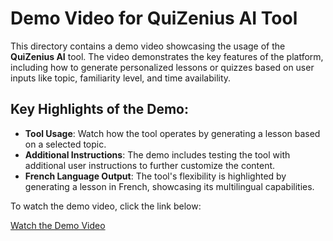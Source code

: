 # Demo Video for QuiZenius AI Tool

This directory contains a demo video showcasing the usage of the **QuiZenius AI** tool. The video demonstrates the key features of the platform, including how to generate personalized lessons or quizzes based on user inputs like topic, familiarity level, and time availability.

## Key Highlights of the Demo:
- **Tool Usage**: Watch how the tool operates by generating a lesson based on a selected topic.
- **Additional Instructions**: The demo includes testing the tool with additional user instructions to further customize the content.
- **French Language Output**: The tool's flexibility is highlighted by generating a lesson in French, showcasing its multilingual capabilities.

To watch the demo video, click the link below:

[Watch the Demo Video](https://drive.google.com/file/d/1fm8TFoUsveF3u6dJTJ0BxundQVqP2hfl/view?usp=sharing)
